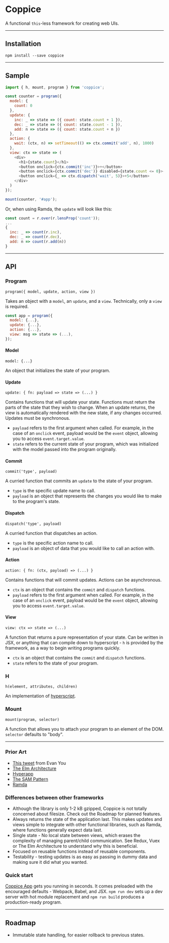 # Coppice

A functional `this`-less framework for creating web UIs.

---

## Installation

`npm install --save coppice`

---

## Sample

```js
import { h, mount, program } from 'coppice';

const counter = program({
  model: {
    count: 0
  },
  update: {
    inc: _ => state => ({ count: state.count + 1 }),
    dec: _ => state => ({ count: state.count - 1 }),
    add: n => state => ({ count: state.count + n })
  },
  action: {
    wait: (ctx, n) => setTimeout(() => ctx.commit('add', n), 1000)
  },
  view: ctx => state => (
    <div>
      <h1>{state.count}</h1>
      <button onclick={ctx.commit('inc')}>+</button>
      <button onclick={ctx.commit('dec')} disabled={state.count <= 0}>-</button>
      <button onclick={_ => ctx.dispatch('wait', 5)}>+5</button>
    </div>
  )
});

mount(counter, '#app');
```

Or, when using Ramda, the `update` will look like this:

```js
const count = r.over(r.lensProp('count'));
...
{
  inc: _ => count(r.inc),
  dec: _ => count(r.dec),
  add: n => count(r.add(n))
}
```

---

## API

### Program

`program({ model, update, action, view })`

Takes an object with a `model`, an `update`, and a `view`. Technically, only a `view` is required.

```js
const app = program({
  model: {...},
  update: {...},
  action: {...},
  view: msg => state => (...),
});
```

#### Model

`model: {...}`

An object that initializes the state of your program.

#### Update

`update: { fn: payload => state => (...) }`

Contains functions that will update your state. Functions must return the parts of the state that they wish to change. When an update returns, the view is automatically rendered with the new state, if any changes occurred. Updates must be synchronous.

- `payload` refers to the first argument when called. For example, in the case of an `onclick` event, payload would be the `event` object, allowing you to access `event.target.value`.
- `state` refers to the current state of your program, which was initialized with the model passed into the program originally.

#### Commit

`commit('type', payload)`

A curried function that commits an `update` to the state of your program.

- `type` is the specific update name to call.
- `payload` is an object that represents the changes you would like to make to the program's state.

#### Dispatch

`dispatch('type', payload)`

A curried function that dispatches an action.

- `type` is the specific action name to call.
- `payload` is an object of data that you would like to call an action with.

#### Action

`action: { fn: (ctx, payload) => (...) }`

Contains functions that will commit updates. Actions can be asynchronous.

- `ctx` is an object that contains the `commit` and `dispatch` functions.
- `payload` refers to the first argument when called. For example, in the case of an `onclick` event, payload would be the `event` object, allowing you to access `event.target.value`.

#### View

`view: ctx => state => (...)`

A function that returns a pure representation of your state. Can be written in JSX, or anything that can compile down to hyperscript - `h` is provided by the framework, as a way to begin writing programs quickly.

- `ctx` is an object that contains the `commit` and `dispatch` functions.
- `state` refers to the state of your program.

### H

`h(element, attributes, children)`

An implementation of [hyperscript](https://github.com/hyperhype/hyperscript).

### Mount

`mount(program, selector)`

A function that allows you to attach your program to an element of the DOM. `selector` defaults to "body".

---

### Prior Art

- [This tweet](https://twitter.com/youyuxi/status/849993029012168705) from Evan You
- [The Elm Architecture](https://guide.elm-lang.org/architecture/)
- [Hyperapp](https://github.com/hyperapp/hyperapp)
- [The SAM Pattern](http://sam.js.org/)
- [Ramda](http://ramdajs.com/)

### Differences between other frameworks

- Although the library is only 1-2 kB gzipped, Coppice is not totally concerned about filesize. Check out the Roadmap for planned features.
- Always returns the state of the application last. This makes updates and views simple to integrate with other functional libraries, such as Ramda, where functions generally expect data last.
- Single state - No local state between views, which erases the complexity of managing parent/child communication. See Redux, Vuex or The Elm Architecture to understand why this is beneficial.
- Focused on reusable functions instead of reusable components.
- Testability - testing updates is as easy as passing in dummy data and making sure it did what you wanted.

### Quick start

[Coppice App](https://github.com/brandonchartier/coppice-app) gets you running in seconds. It comes preloaded with the encouraged defaults - Webpack, Babel, and JSX. `npm run dev` sets up a dev server with hot module replacement and `npm run build` produces a production-ready program.

---

## Roadmap

- Immutable state handling, for easier rollback to previous states.
